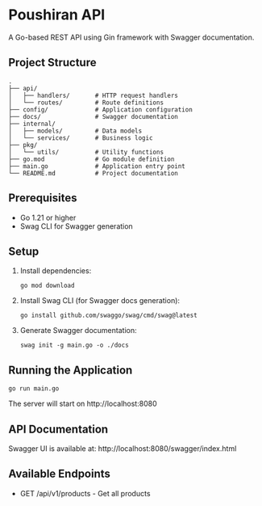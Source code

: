 # Poushiran API

A Go-based REST API using Gin framework with Swagger documentation.

## Project Structure

```
.
├── api/
│   ├── handlers/       # HTTP request handlers
│   └── routes/         # Route definitions
├── config/             # Application configuration
├── docs/               # Swagger documentation
├── internal/
│   ├── models/         # Data models
│   └── services/       # Business logic
├── pkg/
│   └── utils/          # Utility functions
├── go.mod              # Go module definition
├── main.go             # Application entry point
└── README.md           # Project documentation
```

## Prerequisites

- Go 1.21 or higher
- Swag CLI for Swagger generation

## Setup

1. Install dependencies:
   ```
   go mod download
   ```

2. Install Swag CLI (for Swagger docs generation):
   ```
   go install github.com/swaggo/swag/cmd/swag@latest
   ```

3. Generate Swagger documentation:
   ```
   swag init -g main.go -o ./docs
   ```

## Running the Application

```
go run main.go
```

The server will start on http://localhost:8080

## API Documentation

Swagger UI is available at: http://localhost:8080/swagger/index.html

## Available Endpoints

- GET /api/v1/products - Get all products 